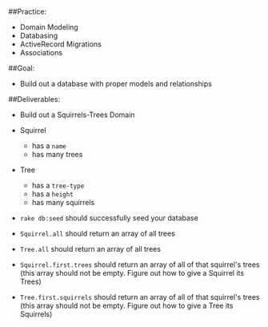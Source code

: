 ##Practice:
- Domain Modeling 
- Databasing 
- ActiveRecord Migrations
- Associations

##Goal: 
- Build out a database with proper models and relationships 

##Deliverables:
- Build out a Squirrels-Trees Domain

- Squirrel
  - has a `name`
  - has many trees

- Tree
  - has a `tree-type`
  - has a `height`
  - has many squirrels 

- `rake db:seed` should successfully seed your database 
- `Squirrel.all` should return an array of all trees 
- `Tree.all` should return an array of all trees
- `Squirrel.first.trees` should return an array of all of that squirrel's trees (this array should not be empty. Figure out how to give a Squirrel its Trees)
- `Tree.first.squirrels` should return an array of all of that squirrel's trees (this array should not be empty. Figure out how to give a Tree its Squirrels)
